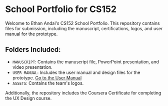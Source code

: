 # School Portfolio for CS152

Welcome to Ethan Andal's CS152 School Portfolio. This repository contains files for submission, including the manuscript, certifications, logos, and user manual for the prototype.

## Folders Included:

- `MANUSCRIPT`: Contains the manuscript file, PowerPoint presentation, and video presentation.
- `USER MANUAL`: Includes the user manual and design files for the prototype. [Go to the User Manual](https://github.com/EthanMMCM/school-portfolio/edit/main/User%20Manual.md)
- `ASSETS`: Contains the team's logos.

Additionally, the repository includes the Coursera Certificate for completing the UX Design course.

